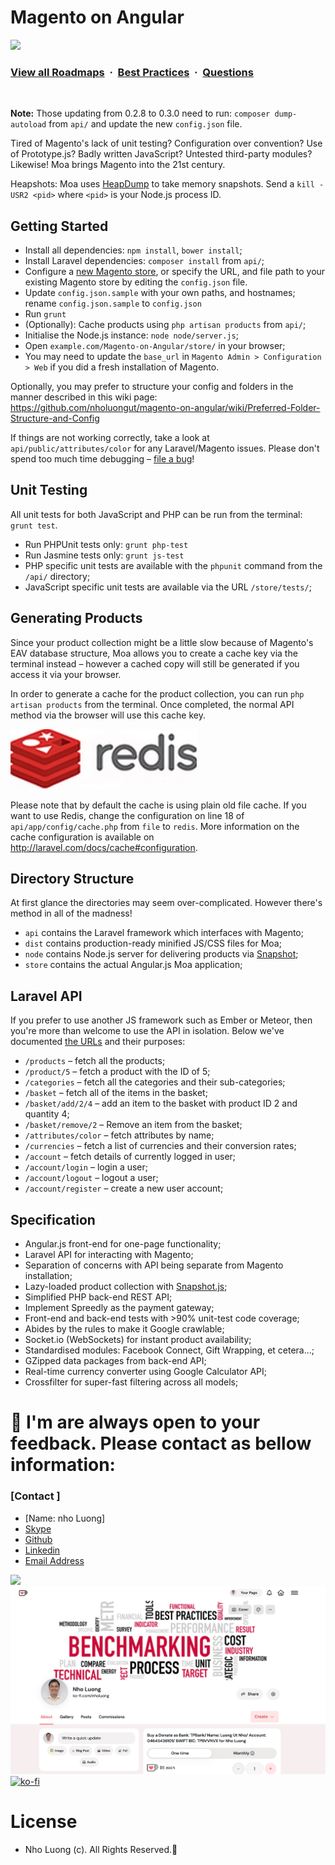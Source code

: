 # Magento on Angular

![](https://i.imgur.com/waxVImv.png)
### [View all Roadmaps](https://github.com/nholuongut/all-roadmaps) &nbsp;&middot;&nbsp; [Best Practices](https://github.com/nholuongut/all-roadmaps/blob/main/public/best-practices/) &nbsp;&middot;&nbsp; [Questions](https://www.linkedin.com/in/nholuong/)
<br/>

**Note:** Those updating from 0.2.8 to 0.3.0 need to run: `composer dump-autoload` from `api/` and update the new `config.json` file.

Tired of Magento's lack of unit testing? Configuration over convention? Use of Prototype.js? Badly written JavaScript? Untested third-party modules? Likewise! Moa brings Magento into the 21st century.

Heapshots: Moa uses <a href="https://github.com/nholuongut/node-heapdump">HeapDump</a> to take memory snapshots. Send a `kill -USR2 <pid>` where `<pid>` is your Node.js process ID.

Getting Started
---------

 * Install all dependencies: `npm install`, `bower install`;
 * Install Laravel dependencies: `composer install` from `api/`;
 * Configure a <a href="http://www.magentocommerce.com/wiki/1_-_installation_and_configuration/magento_installation_guide">new Magento store</a>, or specify the URL, and file path to your existing Magento store by editing the `config.json` file.
 * Update `config.json.sample` with your own paths, and hostnames; rename `config.json.sample` to `config.json`
 * Run `grunt`
 * (Optionally): Cache products using `php artisan products` from `api/`;
 * Initialise the Node.js instance: `node node/server.js`;
 * Open `example.com/Magento-on-Angular/store/` in your browser;
 * You may need to update the `base_url` in `Magento Admin > Configuration > Web` if you did a fresh installation of Magento.
 
Optionally, you may prefer to structure your config and folders in the manner described in this wiki page: https://github.com/nholuongut/magento-on-angular/wiki/Preferred-Folder-Structure-and-Config 

If things are not working correctly, take a look at `api/public/attributes/color` for any Laravel/Magento issues. Please don't spend too much time debugging &ndash; <a href="https://github.com/nholuongut/magento-on-angular/issues">file a bug</a>!

Unit Testing
---------

All unit tests for both JavaScript and PHP can be run from the terminal: `grunt test`.

 * Run PHPUnit tests only: `grunt php-test`
 * Run Jasmine tests only: `grunt js-test`
 * PHP specific unit tests are available with the `phpunit` command from the `/api/` directory;
 * JavaScript specific unit tests are available via the URL `/store/tests/`;

Generating Products
---------

Since your product collection might be a little slow because of Magento's EAV database structure, Moa allows you to create a cache key via the terminal instead &ndash; however a cached copy will still be generated if you access it via your browser.

In order to generate a cache for the product collection, you can run `php artisan products` from the terminal. Once completed, the normal API method via the browser will use this cache key.

<img src="redis.jpg" alt="Redis" />

Please note that by default the cache is using plain old file cache. If you want to use Redis, change the configuration on line 18 of `api/app/config/cache.php` from `file` to `redis`. More information on the cache configuration is available on http://laravel.com/docs/cache#configuration.

Directory Structure
---------

At first glance the directories may seem over-complicated. However there's method in all of the madness!

 * `api` contains the Laravel framework which interfaces with Magento;
 * `dist` contains production-ready minified JS/CSS files for Moa;
 * `node` contains Node.js server for delivering products via <a href="https://github.com/nholuongut/napshot.js.js">Snapshot</a>;
 * `store` contains the actual Angular.js Moa application;

Laravel API
---------

If you prefer to use another JS framework such as Ember or Meteor, then you're more than welcome to use the API in isolation. Below we've documented <a href="https://github.com/nholuongut/magento-on-angular/blob/master/api/app/routes.php">the URLs</a> and their purposes:

 * `/products` &ndash; fetch all the products;
 * `/product/5` &ndash; fetch a product with the ID of 5;
 * `/categories` &ndash; fetch all the categories and their sub-categories;
 * `/basket` &ndash; fetch all of the items in the basket;
 * `/basket/add/2/4` &ndash; add an item to the basket with product ID 2 and quantity 4;
 * `/basket/remove/2` &ndash; Remove an item from the basket;
 * `/attributes/color` &ndash; fetch attributes by name;
 * `/currencies` &ndash; fetch a list of currencies and their conversion rates;
 * `/account` &ndash; fetch details of currently logged in user;
 * `/account/login` &ndash; login a user;
 * `/account/logout` &ndash; logout a user;
 * `/account/register` &ndash; create a new user account;

Specification
---------

 * Angular.js front-end for one-page functionality;
 * Laravel API for interacting with Magento;
 * Separation of concerns with API being separate from Magento installation;
 * Lazy-loaded product collection with <a href="https://github.com/nholuongut/napshot.js.js">Snapshot.js</a>;
 * Simplified PHP back-end REST API;
 * Implement Spreedly as the payment gateway;
 * Front-end and back-end tests with >90% unit-test code coverage;
 * Abides by the rules to make it Google crawlable;
 * Socket.io (WebSockets) for instant product availability;
 * Standardised modules: Facebook Connect, Gift Wrapping, et cetera...;
 * GZipped data packages from back-end API;
 * Real-time currency converter using Google Calculator API;
 * Crossfilter for super-fast filtering across all models;

# 🚀 I'm are always open to your feedback.  Please contact as bellow information:
### [Contact ]
* [Name: nho Luong]
* [Skype](luongutnho_skype)
* [Github](https://github.com/nholuongut/)
* [Linkedin](https://www.linkedin.com/in/nholuong/)
* [Email Address](luongutnho@hotmail.com)

![](https://i.imgur.com/waxVImv.png)
![](Donate.png)
[![ko-fi](https://ko-fi.com/img/githubbutton_sm.svg)](https://ko-fi.com/nholuong)

# License
* Nho Luong (c). All Rights Reserved.🌟
